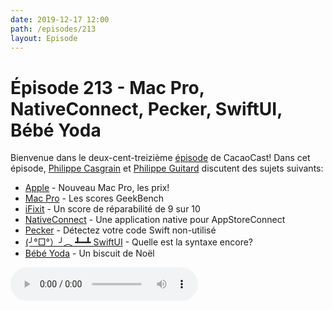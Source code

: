```yaml
---
date: 2019-12-17 12:00
path: /episodes/213
layout: Episode
---
```

# Épisode 213 - Mac Pro, NativeConnect, Pecker, SwiftUI, Bébé Yoda
<p>Bienvenue dans le deux-cent-treizi&egrave;me&nbsp;<a href="https://cacaocast.com/media/cacaocast_213.mp3" title="CacaoCast Episode 213">épisode</a> de CacaoCast! Dans cet épisode, <a href="http://www.twitter.com/philippec" title="Philippe Casgrain sur Twitter">Philippe Casgrain</a> et <a href="http://www.twitter.com/philippeguitard" title="Philippe Guitard sur Twitter">Philippe Guitard</a> discutent des sujets suivants:</p>
<ul>
<li><a href="https://www.apple.com/fr/mac-pro/" title="Apple">Apple</a> - Nouveau Mac Pro, les prix!</li>
<li><a href="https://browser.geekbench.com/mac-benchmarks" title="Mac Pro">Mac Pro</a> - Les scores GeekBench</li>
<li><a href="https://www.ifixit.com/Teardown/Mac+Pro+2019+Teardown/128922" title="iFixit">iFixit</a> - Un score de réparabilité de 9 sur 10</li>
<li><a href="https://nativeconnect.app/blog/official-launch/" title="NativeConnect">NativeConnect</a> - Une application native pour AppStoreConnect</li>
<li><a href="https://github.com/woshiccm/Pecker" title="Pecker">Pecker</a> - Détectez votre code Swift non-utilisé</li>
<li><a href="https://fuckingswiftui.com" title="(╯°□°）╯︵ ┻━┻ SwiftUI">(╯°□°）╯︵ ┻━┻ SwiftUI</a> - Quelle est la syntaxe encore?</li>
<li><a href="https://twitter.com/JRMcGrail/status/1206308502349778947" title="Bébé Yoda">Bébé Yoda</a> - Un biscuit de Noël</li>
</ul>
<p><audio controls><source src="https://cacaocast.com/media/cacaocast_213.mp3" type="audio/mpeg"><source src="https://cacaocast.com/media/cacaocast_213.mp3" type="audio/mp4">Votre navigateur ne supporte pas l'élément audio / Your browser does not support the audio element.</audio></p>
